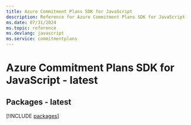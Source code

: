 ```yaml
---
title: Azure Commitment Plans SDK for JavaScript
description: Reference for Azure Commitment Plans SDK for JavaScript
ms.date: 07/31/2024
ms.topic: reference
ms.devlang: javascript
ms.service: commitmentplans
---
```

# Azure Commitment Plans SDK for JavaScript - latest
## Packages - latest
[!INCLUDE [packages](commitment-plans-index.md)]